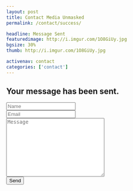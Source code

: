 ```yaml
---
layout: post
title: Contact Media Unmasked
permalink: /contact/success/

headline: Message Sent
featuredimage: http://i.imgur.com/1O8GiUy.jpg
bgsize: 30%
thumb: http://i.imgur.com/1O8GiUy.jpg

activenav: contact
categories: ['contact']
---
```

<div class="bg-success text-center">
	<h2>Your message has been sent.</h2>
</div>

<form style="margin: 0 auto; max-width: 800px;" action="http://getsimpleform.com/messages?form_api_token=f62694a077723efa7c7bf7421e0482aa" method="post">
	<!-- the redirect_to is optional, the form will redirect to the referrer on submission -->
	<input type='hidden' name='redirect_to' value='{{ site.url }}/contact/success' />
	<!-- all your input fields here.... -->
	<div class="form-group"><input class="form-control" type="name" placeholder="Name" name="name"></div>
	<div class="form-group"><input class="form-control" type="email" placeholder="Email" name="email"></div>
	<div class="form-group"><textarea class="form-control" name="message" id="" cols="30" rows="10" placeholder="Message"></textarea></div>
	<div class="form-group" style="max-width: 60px;"><input class="form-control" type="submit" value="Send"></div>
</form>